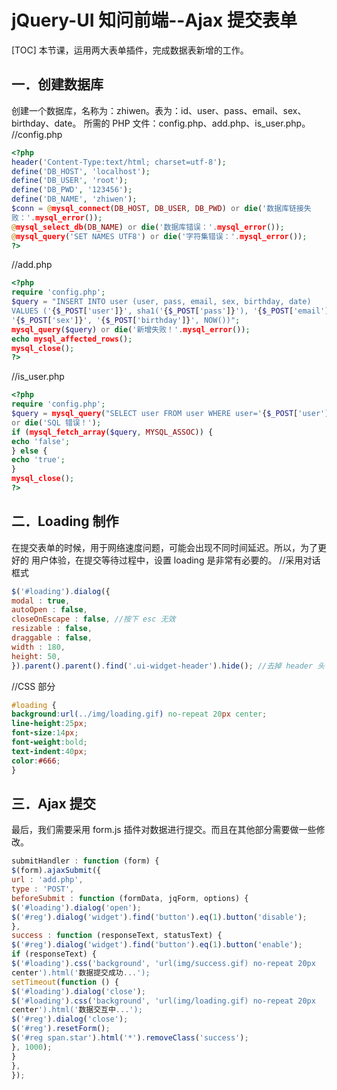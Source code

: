 # jQuery-UI 知问前端--Ajax 提交表单
[TOC]
本节课，运用两大表单插件，完成数据表新增的工作。

## 一．创建数据库
创建一个数据库，名称为：zhiwen。表为：id、user、pass、email、sex、birthday、date。
所需的 PHP 文件：config.php、add.php、is_user.php。
//config.php
```php
<?php
header('Content-Type:text/html; charset=utf-8');
define('DB_HOST', 'localhost');
define('DB_USER', 'root');
define('DB_PWD', '123456');
define('DB_NAME', 'zhiwen');
$conn = @mysql_connect(DB_HOST, DB_USER, DB_PWD) or die('数据库链接失
败：'.mysql_error());
@mysql_select_db(DB_NAME) or die('数据库错误：'.mysql_error());
@mysql_query('SET NAMES UTF8') or die('字符集错误：'.mysql_error());
?>
```
//add.php
```php
<?php
require 'config.php';
$query = "INSERT INTO user (user, pass, email, sex, birthday, date)
VALUES ('{$_POST['user']}', sha1('{$_POST['pass']}'), '{$_POST['email']}',
'{$_POST['sex']}', '{$_POST['birthday']}', NOW())";
mysql_query($query) or die('新增失败！'.mysql_error());
echo mysql_affected_rows();
mysql_close();
?>
```
//is_user.php
```php
<?php
require 'config.php';
$query = mysql_query("SELECT user FROM user WHERE user='{$_POST['user']}'")
or die('SQL 错误！');
if (mysql_fetch_array($query, MYSQL_ASSOC)) {
echo 'false';
} else {
echo 'true';
}
mysql_close();
?>
```

## 二．Loading 制作
在提交表单的时候，用于网络速度问题，可能会出现不同时间延迟。所以，为了更好的
用户体验，在提交等待过程中，设置 loading 是非常有必要的。
//采用对话框式
```javascript
$('#loading').dialog({
modal : true,
autoOpen : false,
closeOnEscape : false, //按下 esc 无效
resizable : false,
draggable : false,
width : 180,
height: 50,
}).parent().parent().find('.ui-widget-header').hide(); //去掉 header 头
```
//CSS 部分
```css
#loading {
background:url(../img/loading.gif) no-repeat 20px center;
line-height:25px;
font-size:14px;
font-weight:bold;
text-indent:40px;
color:#666;
}
```

## 三．Ajax 提交
最后，我们需要采用 form.js 插件对数据进行提交。而且在其他部分需要做一些修改。
```javascript
submitHandler : function (form) {
$(form).ajaxSubmit({
url : 'add.php',
type : 'POST',
beforeSubmit : function (formData, jqForm, options) {
$('#loading').dialog('open');
$('#reg').dialog('widget').find('button').eq(1).button('disable');
},
success : function (responseText, statusText) {
$('#reg').dialog('widget').find('button').eq(1).button('enable');
if (responseText) {
$('#loading').css('background', 'url(img/success.gif) no-repeat 20px
center').html('数据提交成功...');
setTimeout(function () {
$('#loading').dialog('close');
$('#loading').css('background', 'url(img/loading.gif) no-repeat 20px
center').html('数据交互中...');
$('#reg').dialog('close');
$('#reg').resetForm();
$('#reg span.star').html('*').removeClass('success');
}, 1000);
}
},
});
```